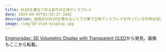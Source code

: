 ```yaml
---
title: OLEDを重ねて作る自作の立体ディスプレイ
date: 2019-04-07T01:35:27.194Z
description: 透過式のOLEDを重ねることで力業で立体ディスプレイを作っている作例を紹介します。
image: /img/3d-oled-display.jpg
---
```

[Enginursday: 3D Volumetric Display with Transparent OLED](https://www.sparkfun.com/news/2885)から発見。画像もここから転載。
